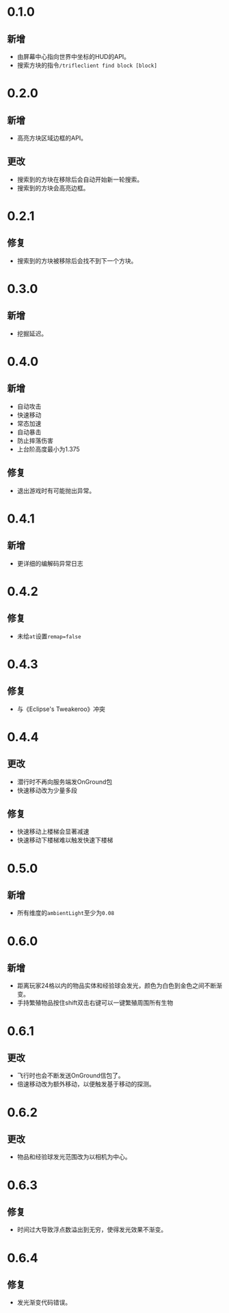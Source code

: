 # 0.1.0
## 新增
- 由屏幕中心指向世界中坐标的HUD的API。
- 搜索方块的指令`/trifleclient find block [block]`
# 0.2.0
## 新增
- 高亮方块区域边框的API。
## 更改
- 搜索到的方块在移除后会自动开始新一轮搜索。
- 搜索到的方块会高亮边框。
# 0.2.1
## 修复
- 搜索到的方块被移除后会找不到下一个方块。
# 0.3.0
## 新增
- 挖掘延迟。
# 0.4.0
## 新增
- 自动攻击
- 快速移动
- 常态加速
- 自动暴击
- 防止摔落伤害
- 上台阶高度最小为1.375
## 修复
- 退出游戏时有可能抛出异常。
# 0.4.1
## 新增
- 更详细的编解码异常日志
# 0.4.2
## 修复
- 未给`at`设置`remap=false`
# 0.4.3
## 修复
- 与《Eclipse's Tweakeroo》冲突
# 0.4.4
## 更改
- 潜行时不再向服务端发OnGround包
- 快速移动改为少量多段
## 修复
- 快速移动上楼梯会显著减速
- 快速移动下楼梯难以触发快速下楼梯
# 0.5.0
## 新增
- 所有维度的`ambientLight`至少为`0.08`
# 0.6.0
## 新增
- 距离玩家24格以内的物品实体和经验球会发光，颜色为白色到金色之间不断渐变。
- 手持繁殖物品按住shift双击右键可以一键繁殖周围所有生物
# 0.6.1
## 更改
- 飞行时也会不断发送OnGround信包了。
- 倍速移动改为额外移动，以便触发基于移动的探测。
# 0.6.2
## 更改
- 物品和经验球发光范围改为以相机为中心。
# 0.6.3
## 修复
- 时间过大导致浮点数溢出到无穷，使得发光效果不渐变。
# 0.6.4
## 修复
- 发光渐变代码错误。